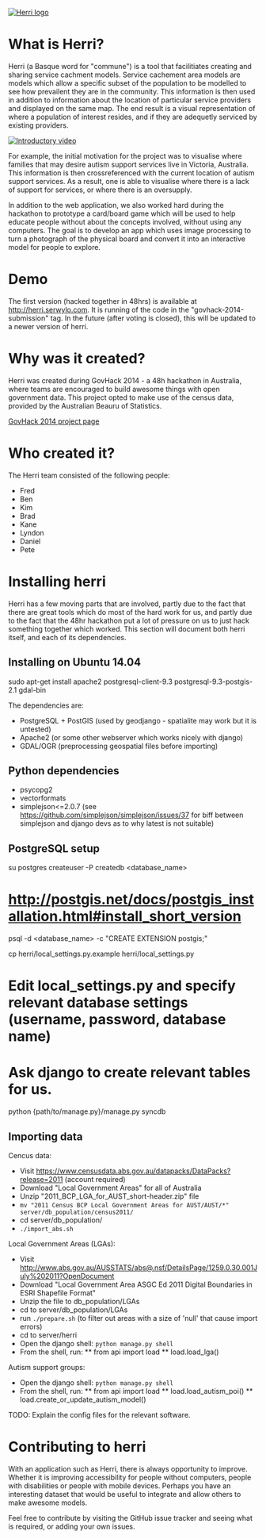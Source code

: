 [![Herri logo](https://raw.github.com/pserwylo/herri/master/docs/images/herri-logo-400px.png)](https://github.com/pserwylo/herri)

What is Herri?
==============

Herri (a Basque word for "commune") is a tool that facilitiates creating and sharing service cachment models.
Service cachement area models are models which allow a specific subset of the population to be modelled to see how prevailent they are in the community.
This information is then used in addition to information about the location of particular service providers and displayed on the same map.
The end result is a visual representation of where a population of interest resides, and if they are adequetly serviced by existing providers. 

[![Introductory video](https://raw.github.com/pserwylo/herri/master/docs/images/intro-video.png)](http://vimeo.com/100622218)

For example, the initial motivation for the project was to visualise where families that may desire autism support services live in Victoria, Australia.
This information is then crossreferenced with the current location of autism support services.
As a result, one is able to visualise where there is a lack of support for services, or where there is an oversupply.

In addition to the web application, we also worked hard during the hackathon to prototype a card/board game which will be used to help educate people without about the concepts involved, without using any computers.
The goal is to develop an app which uses image processing to turn a photograph of the physical board and convert it into an interactive model for people to explore. 

Demo
====

The first version (hacked together in 48hrs) is available at http://herri.serwylo.com. It is running of the code in the "govhack-2014-submission" tag.
In the future (after voting is closed), this will be updated to a newer version of herri.

Why was it created?
===================

Herri was created during GovHack 2014 - a 48h hackathon in Australia, where teams are encouraged to build awesome things with open government data. 
This project opted to make use of the census data, provided by the Australian Beauru of Statistics.

[GovHack 2014 project page](http://hackerspace.govhack.org/content/herri-find-your-place-your-community)

Who created it?
===============

The Herri team consisted of the following people:
 * Fred
 * Ben
 * Kim
 * Brad
 * Kane 
 * Lyndon
 * Daniel
 * Pete

Installing herri
================

Herri has a few moving parts that are involved, partly due to the fact that there are great tools which do most of the hard work for us, and partly due to the fact that the 48hr hackathon put a lot of pressure on us to just hack something together which worked. 
This section will document both herri itself, and each of its dependencies.

Installing on Ubuntu 14.04
--------------------------

sudo apt-get install apache2 postgresql-client-9.3 postgresql-9.3-postgis-2.1 gdal-bin

The dependencies are:
 * PostgreSQL + PostGIS (used by geodjango - spatialite may work but it is untested)
 * Apache2 (or some other webserver which works nicely with django)
 * GDAL/OGR (preprocessing geospatial files before importing)

Python dependencies
-------------------

 * psycopg2
 * vectorformats
 * simplejson<=2.0.7 (see https://github.com/simplejson/simplejson/issues/37 for biff between simplejson and django devs as to why latest is not suitable)

PostgreSQL setup
----------------

su postgres
createuser -P <username>
createdb <database_name>

# http://postgis.net/docs/postgis_installation.html#install_short_version
psql -d <database_name> -c "CREATE EXTENSION postgis;"

cp herri/local_settings.py.example herri/local_settings.py
# Edit local_settings.py and specify relevant database settings (username, password, database name)

# Ask django to create relevant tables for us.
python {path/to/manage.py}/manage.py syncdb

Importing data
--------------

Cencus data:
 * Visit https://www.censusdata.abs.gov.au/datapacks/DataPacks?release=2011 (account required)
 * Download "Local Government Areas" for all of Australia
 * Unzip "2011_BCP_LGA_for_AUST_short-header.zip" file
 * `mv "2011 Census BCP Local Government Areas for AUST/AUST/*" server/db_population/census2011/`
 * cd server/db_population/
 * `./import_abs.sh`

Local Government Areas (LGAs): 
 * Visit http://www.abs.gov.au/AUSSTATS/abs@.nsf/DetailsPage/1259.0.30.001July%202011?OpenDocument
 * Download "Local Government Area ASGC Ed 2011 Digital Boundaries in ESRI Shapefile Format"
 * Unzip the file to db_population/LGAs
 * cd to server/db_population/LGAs
 * run `./prepare.sh` (to filter out areas with a size of 'null' that cause import errors)
 * cd to server/herri
 * Open the django shell: `python manage.py shell`
 * From the shell, run:
 ** from api import load
 ** load.load_lga()

Autism support groups:
 * Open the django shell: `python manage.py shell`
 * From the shell, run:
 ** from api import load
 ** load.load_autism_poi()
 ** load.create_or_update_autism_model()

TODO: Explain the config files for the relevant software.

Contributing to herri
=====================

With an application such as Herri, there is always opportunity to improve. 
Whether it is improving accessibility for people without computers, people with disabilities or people with mobile devices.
Perhaps you have an interesting dataset that would be useful to integrate and allow others to make awesome models.

Feel free to contribute by visiting the GitHub issue tracker and seeing what is required, or adding your own issues.
